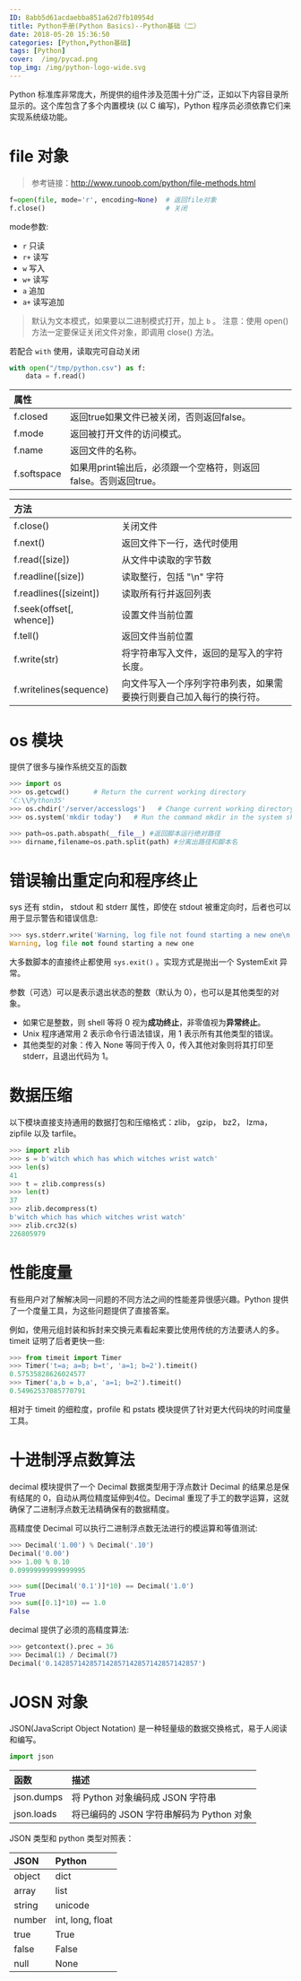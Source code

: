 ```yaml
---
ID: 8abb5d61acdaebba851a62d7fb10954d
title: Python手册(Python Basics)--Python基础（二）
date: 2018-05-20 15:36:50
categories: [Python,Python基础]
tags: [Python]
cover:  /img/pycad.png
top_img: /img/python-logo-wide.svg
---
```


Python 标准库非常庞大，所提供的组件涉及范围十分广泛，正如以下内容目录所显示的。这个库包含了多个内置模块 (以 C 编写)，Python 程序员必须依靠它们来实现系统级功能。

<!-- more -->

# file 对象

> 参考链接：http://www.runoob.com/python/file-methods.html

```python
f=open(file, mode='r', encoding=None)  # 返回file对象
f.close()                              # 关闭
```
mode参数:

- `r` 只读
- `r+` 读写
- `w` 写入
- `w+` 读写
- `a` 追加
- `a+` 读写追加

> 默认为文本模式，如果要以二进制模式打开，加上 `b` 。
> 注意：使用 open() 方法一定要保证关闭文件对象，即调用 close() 方法。

若配合 `with` 使用，读取完可自动关闭
```python
with open("/tmp/python.csv") as f:
    data = f.read()
```

属性||
:---|:---
f.closed|返回true如果文件已被关闭，否则返回false。
f.mode|返回被打开文件的访问模式。
f.name|返回文件的名称。
f.softspace|如果用print输出后，必须跟一个空格符，则返回false。否则返回true。

方法||
:---|:---
f.close()|关闭文件
f.next()|返回文件下一行，迭代时使用
f.read([size])|从文件中读取的字节数
f.readline([size])|读取整行，包括 "\n" 字符
f.readlines([sizeint])|读取所有行并返回列表
f.seek(offset[, whence])|设置文件当前位置
f.tell()|返回文件当前位置
f.write(str)|将字符串写入文件，返回的是写入的字符长度。	
f.writelines(sequence)|向文件写入一个序列字符串列表，如果需要换行则要自己加入每行的换行符。

# os 模块

提供了很多与操作系统交互的函数

```python
>>> import os
>>> os.getcwd()      # Return the current working directory
'C:\\Python35'
>>> os.chdir('/server/accesslogs')   # Change current working directory
>>> os.system('mkdir today')   # Run the command mkdir in the system shell

>>> path=os.path.abspath(__file__) #返回脚本运行绝对路径
>>> dirname,filename=os.path.split(path) #分离出路径和脚本名
```

# 错误输出重定向和程序终止

sys 还有 stdin， stdout 和 stderr 属性，即使在 stdout 被重定向时，后者也可以用于显示警告和错误信息:
```python
>>> sys.stderr.write('Warning, log file not found starting a new one\n')
Warning, log file not found starting a new one
```
大多数脚本的直接终止都使用 `sys.exit()` 。实现方式是抛出一个 SystemExit 异常。

参数（可选）可以是表示退出状态的整数（默认为 0），也可以是其他类型的对象。

- 如果它是整数，则 shell 等将 0 视为**成功终止**，非零值视为**异常终止**。
- Unix 程序通常用 2 表示命令行语法错误，用 1 表示所有其他类型的错误。
- 其他类型的对象：传入 None 等同于传入 0，传入其他对象则将其打印至 stderr，且退出代码为 1。

# 数据压缩

以下模块直接支持通用的数据打包和压缩格式：zlib， gzip， bz2， lzma， zipfile 以及 tarfile。
```python
>>> import zlib
>>> s = b'witch which has which witches wrist watch'
>>> len(s)
41
>>> t = zlib.compress(s)
>>> len(t)
37
>>> zlib.decompress(t)
b'witch which has which witches wrist watch'
>>> zlib.crc32(s)
226805979
```

# 性能度量

有些用户对了解解决同一问题的不同方法之间的性能差异很感兴趣。Python 提供了一个度量工具，为这些问题提供了直接答案。

例如，使用元组封装和拆封来交换元素看起来要比使用传统的方法要诱人的多。timeit 证明了后者更快一些:
```python
>>> from timeit import Timer
>>> Timer('t=a; a=b; b=t', 'a=1; b=2').timeit()
0.57535828626024577
>>> Timer('a,b = b,a', 'a=1; b=2').timeit()
0.54962537085770791
```
相对于 timeit 的细粒度，profile 和 pstats 模块提供了针对更大代码块的时间度量工具。

# 十进制浮点数算法

decimal 模块提供了一个 Decimal 数据类型用于浮点数计
Decimal 的结果总是保有结尾的 0，自动从两位精度延伸到4位。Decimal 重现了手工的数学运算，这就确保了二进制浮点数无法精确保有的数据精度。

高精度使 Decimal 可以执行二进制浮点数无法进行的模运算和等值测试:
```python
>>> Decimal('1.00') % Decimal('.10')
Decimal('0.00')
>>> 1.00 % 0.10
0.09999999999999995

>>> sum([Decimal('0.1')]*10) == Decimal('1.0')
True
>>> sum([0.1]*10) == 1.0
False
```
decimal 提供了必须的高精度算法:
```python
>>> getcontext().prec = 36
>>> Decimal(1) / Decimal(7)
Decimal('0.142857142857142857142857142857142857')
```

# JOSN 对象

JSON(JavaScript Object Notation) 是一种轻量级的数据交换格式，易于人阅读和编写。

```python
import json
```

| 函数       | 描述                                     |
| :--------- | :--------------------------------------- |
| json.dumps | 将 Python 对象编码成 JSON 字符串         |
| json.loads | 将已编码的 JSON 字符串解码为 Python 对象 |

JSON 类型和 python 类型对照表：

| JSON   | Python           |
| :----- | :--------------- |
| object | dict             |
| array  | list             |
| string | unicode          |
| number | int, long, float |
| true   | True             |
| false  | False            |
| null   | None             |
